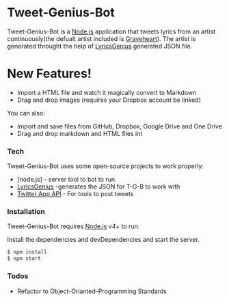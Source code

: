 # Tweet-Genius-Bot

Tweet-Genius-Bot is a [Node.js](https://nodejs.org/) application that tweets lyrics from an artist continuously(the defualt artist included is [Graveheart](https://twitter.com/GRAVEHEARTSOUND)). The artist is generated throught the help of [LyricsGenius](https://github.com/johnwmillr/LyricsGenius) generated JSON file.
 
# New Features!

  - Import a HTML file and watch it magically convert to Markdown
  - Drag and drop images (requires your Dropbox account be linked)


You can also:
  - Import and save files from GitHub, Dropbox, Google Drive and One Drive
  - Drag and drop markdown and HTML files int

### Tech
Tweet-Genius-Bot uses some open-source projects to work properly:


* [node.js] - server tool to bot to run
* [LyricsGenius](https://github.com/johnwmillr/LyricsGenius) -generates the JSON for T-G-B to work with
* [Twitter App API](https://developer.twitter.com/en/apps) - For tools to post tweets


### Installation

Tweet-Genius-Bot requires [Node.js](https://nodejs.org/) v4+ to run.

Install the dependencies and devDependencies and start the server.

```sh
$ npm install 
$ npm start
```

### Todos
 - Refactor to Object-Orianted-Programming Standards
